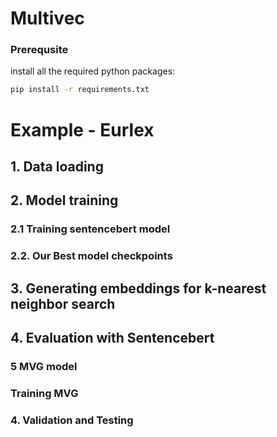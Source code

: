 # Multivec



### Prerequsite

install all the required python packages:
```bash
pip install -r requirements.txt
```

# Example - Eurlex
## 1. Data loading
## 2. Model training
### 2.1 Training sentencebert model

### 2.2. Our Best model checkpoints 
## 3. Generating embeddings for k-nearest neighbor search
## 4. Evaluation with Sentencebert

### 5 MVG model
### Training MVG
### 4. Validation and Testing


